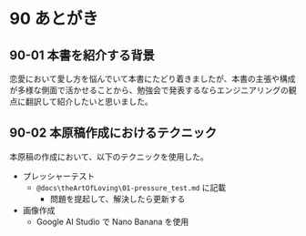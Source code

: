 
# 90 あとがき

## 90-01 本書を紹介する背景

恋愛において愛し方を悩んでいて本書にたどり着きましたが、本書の主張や構成が多様な側面で活かせることから、勉強会で発表するならエンジニアリングの観点に翻訳して紹介したいと思いました。

## 90-02 本原稿作成におけるテクニック

本原稿の作成において、以下のテクニックを使用した。

- プレッシャーテスト
  - `@docs\theArtOfLoving\01-pressure_test.md` に記載
    - 問題を提起して、解決したら更新する
- 画像作成
  - Google AI Studio で Nano Banana を使用

